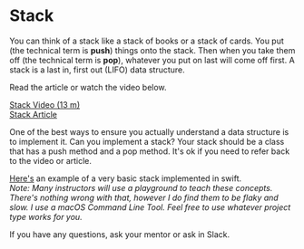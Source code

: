 # Stack

You can think of a stack like a stack of books or a stack of cards. You put (the technical term is **push**) things onto the stack. Then when you take them off (the technical term is **pop**), whatever you put on last will come off first. A stack is a last in, first out (LIFO) data structure.

Read the article or watch the video below. 

[Stack Video (13 m)](https://www.youtube.com/watch?v=9e55Ou6FrfU)  
[Stack Article](https://en.wikipedia.org/wiki/Stack_(abstract_data_type))

One of the best ways to ensure you actually understand a data structure is to implement it. Can you implement a stack? Your stack should be a class that has a push method and a pop method. It's ok if you need to refer back to the video or article.

[Here's](https://github.com/morsedan/UDDTechnicalInterviewPrep/blob/main/DataStructures/Stack/Stack/main.swift) an example of a very basic stack implemented in swift.  
*Note: Many instructors will use a playground to teach these concepts. There's nothing wrong with that, however I do find them to be flaky and slow. I use a macOS Command Line Tool. Feel free to use whatever project type works for you.*

If you have any questions, ask your mentor or ask in Slack.
